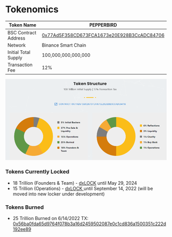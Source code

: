 # Tokenomics

| Token Name           | PEPPERBIRD                                                                                                         |
| -------------------- | ------------------------------------------------------------------------------------------------------------------ |
| BSC Contract Address | [0x77Ad5F358CD673FCA1673e20E928B3CcADC84706](https://bscscan.com/token/0x77Ad5F358CD673FCA1673e20E928B3CcADC84706) |
| Network              | Binance Smart Chain                                                                                                |
| Initial Total Supply | 100,000,000,000,000                                                                                                |
| Transaction Fee      | 12%                                                                                                                |

![Updated 6/15/2022](<../../.gitbook/assets/image (2).png>)

### **Tokens Currently Locked**

* 18 Trillion (Founders & Team) - [dxLOCK](https://dx.app/app/v3\_3/dxlockview?id=1\&add=0x77Ad5F358CD673FCA1673e20E928B3CcADC84706\&type=tokenlock\&chain=BSC) until May 29, 2024
* 15 Trillion (Operations) - [dxLOCK ](https://dx.app/app/v3\_3/dxlockview?id=1\&add=0x77Ad5F358CD673FCA1673e20E928B3CcADC84706\&type=tokenlock\&chain=BSC)until September 14, 2022 (will be moved into new locker under development)

### **Tokens Burned**

* 25 Trillion Burned on 6/14/2022 TX: [0x56ba0fda65d9764f078b3a16d2459502087e0c1cd836a1500351c222d192ee89](https://bscscan.com/tx/0x56ba0fda65d9764f078b3a16d2459502087e0c1cd836a1500351c222d192ee89)

